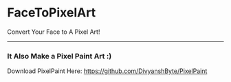 # FaceToPixelArt
Convert Your Face to A Pixel Art!

------

### It Also Make a Pixel Paint Art :)
Download PixelPaint Here: https://github.com/DivyanshByte/PixelPaint
